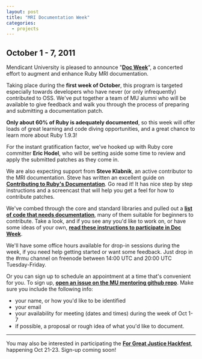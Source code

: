 ```yaml
---
layout: post
title: "MRI Documentation Week"
categories:
  - projects
---
```


## October 1 - 7, 2011

Mendicant University is pleased to announce "**[Doc Week](http://projects.rubymendicant.com/doc-week/)**", a concerted effort to augment and enhance Ruby MRI documentation.

Taking place during the **first week of October**, this program is targeted especially towards developers who have never (or only infrequently) contributed to OSS. We've put together a team of MU alumni who will be available to give feedback and walk you through the process of preparing and submitting a documentation patch.

**Only about 60% of Ruby is adequately documented**, so this week will offer loads of great learning and code diving opportunities, and a great chance to learn more about Ruby 1.9.3!

For the instant gratification factor, we've hooked up with Ruby core committer **Eric Hodel**, who will be setting aside some time to review and apply the submitted patches as they come in.

We are also expecting support from **Steve Klabnik**, an active contributor to the MRI documentation. Steve has written an excellent guide on **[Contributing to Ruby's Documentation](http://blog.steveklabnik.com/2011/05/10/contributing-to-ruby-s-documentation.html)**. Go read it! It has nice step by step instructions and a screencast that will help you get a feel for how to contribute patches.

We've combed through the core and standard libraries and pulled out a **[list of code that needs documentation](mri-list.html)**, many of them suitable for beginners to contribute. Take a look, and if you see any you'd like to work on, or have some ideas of your own, **[read these instructions to participate in Doc Week](https://github.com/rmu/great-justice-hackfest/wiki/How-to-document-Ruby)**.

We'll have some office hours available for drop-in sessions during the week, if you need help getting started or want some feedback. Just drop in the #rmu channel on freenode between 14:00 UTC and 20:00 UTC Tuesday-Friday.

Or you can sign up to schedule an appointment at a time that's convenient for you. To sign up, **[open an issue on the MU mentoring github repo](https://github.com/rmu/mentoring/issues)**. Make sure you include the following info:

  - your name, or how you'd like to be identified
  - your email
  - your availability for meeting (dates and times) during the week of Oct 1-7
  - if possible, a proposal or rough idea of what you'd like to document.

<hr>

You may also be interested in participating the **[For Great Justice Hackfest](hackfest.html)**, happening Oct 21-23. Sign-up coming soon!
